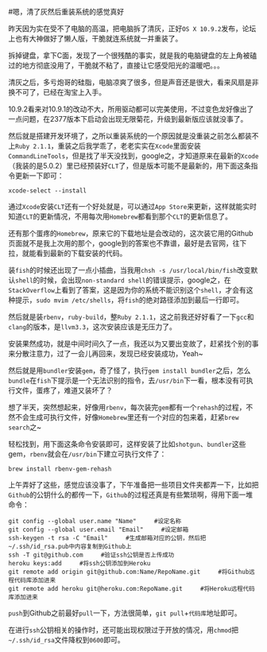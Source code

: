#嗯，清了灰然后重装系统的感觉真好  

昨天因为实在受不了电脑的高温，把电脑拆了清灰，正好```OS X 10.9.2```发布，论坛上也有大神做好了懒人版，干脆就连系统就一并重装了。  

拆掉键盘，拿下C面，发现了一个很残酷的事实，就是我的电脑键盘的左上角被磕过的地方彻底没用了，干脆就不粘了，直接让它感受阳光的温暖吧。。。  

清灰之后，多亏炮哥的硅脂，电脑凉爽了很多，但是声音还是很大，看来风扇是非换不可了，已经在淘宝上入手。  

10.9.2看来对10.9.1的改动不大，所用驱动都可以完美使用，不过变色龙好像出了一点问题，在2377版本下启动会出现无限菊花，升级到最新版应该就没事了。

然后就是搭建开发环境了，之所以重装系统的一个原因就是没重装之前怎么都装不上```Ruby 2.1.1```，重装之后我学乖了，老老实实在```Xcode```里面安装```CommandLineTools```，但是找了半天没找到，google之，才知道原来在最新的```Xcode```（我装的是5.0.2）里已经预装好```CLT```了，但是版本可能不是最新的，用下面这条指令更新一下即可：
	
	xcode-select --install

通过```Xcode```安装```CLT```还有一个好处就是，可以通过```App Store```来更新，这样就能实时知道```CLT```的更新情况，不用每次用```Homebrew```都看到那个```CLT```的更新信息了。  

还有那个蛋疼的```Homebrew```，原来它的下载地址是会改动的，这次装它用的Github页面就不是我上次用的那个，google到的答案也不靠谱，最好是去官网，往下拉，就能看到最新的下载安装的代码。  

装```fish```的时候还出现了一点小插曲，当我用```chsh -s /usr/local/bin/fish```改变默认```shell```的时候，会出现```non-standard shell```的错误提示，google之，在```StackOverflow```上看到了答案，这是因为你的系统不能识别这个```shell```，才会有这种提示，```sudo mvim /etc/shells```，将```fish```的绝对路径添加到最后一行即可。

然后就是装```rbenv```，```ruby-build```，整```Ruby 2.1.1```，这之前我还好好看了一下```gcc```和```clang```的版本，是```llvm3.3```，这次安装应该是无压力了。  

安装果然成功，就是中间时间久了一点，我还以为又要出变故了，赶紧找个别的事来分散注意力，过了一会儿再回来，发现已经安装成功，Yeah~  

然后就是用```bundler```安装```gem```，奇了怪了，执行```gem install bundler```之后，怎么```bundle```在```fish```下提示是一个无法识别的指令，去```/usr/bin```下一看，根本没有可执行文件，蛋疼了，难道又装坏了？  

想了半天，突然想起来，好像用```rbenv```，每次装完```gem```都有一个```rehash```的过程，不然不会生成可执行文件，好像```Homebrew```里还有一个对应的包来着，赶紧```brew search```之~  

轻松找到，用下面这条命令安装即可，这样安装了比如```shotgun```、```bundler```这些gem，```rbenv```就会在```/usr/bin```下建立可执行文件了：  

	brew install rbenv-gem-rehash  
	
上午弄好了这些，感觉应该没事了，下午准备把一些项目文件夹都弄一下，比如把```Github```的公钥什么的都传一下，```Github```的过程还真是有些繁琐啊，得用下面一堆命令：  

	git config --global user.name "Name"     #设定名称
	git config --global user.email "Email"     #设定邮箱
	ssh-keygen -t rsa -C "Email"     #生成邮箱对应的公钥，然后把~/.ssh/id_rsa.pub中内容复制到Github上
	ssh -T git@github.com     #验证ssh公钥是否上传成功
	heroku keys:add     #将ssh公钥添加到Heroku   
	git remote add origin git@github.com:Name/RepoName.git     #将Github远程代码库添加进来
	git remote add heroku git@heroku.com:RepoName.git     #将Heroku远程代码库添加进来
	
```push```到Github之前最好```pull```一下，方法很简单，```git pull```+```代码库```地址即可。  

在进行```ssh```公钥相关的操作时，还可能出现权限过于开放的情况，用```chmod```把```~/.ssh/id_rsa```文件降权到```0600```即可。